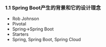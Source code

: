 ### 1.1 Spring Boot产生的背景和它的设计理念
* Rob Johnson
* Pivotal
* Spring->Spring Boot
* Starters
* Spring, Spring Boot, Spring Cloud